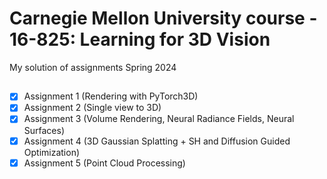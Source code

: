 # Carnegie Mellon University course - 16-825: Learning for 3D Vision
My solution of assignments Spring 2024
##
- [x] Assignment 1 (Rendering with PyTorch3D)
- [x] Assignment 2 (Single view to 3D)
- [x] Assignment 3 (Volume Rendering, Neural Radiance Fields, Neural Surfaces)
- [x] Assignment 4 (3D Gaussian Splatting + SH and Diffusion Guided Optimization)
- [x] Assignment 5 (Point Cloud Processing)
